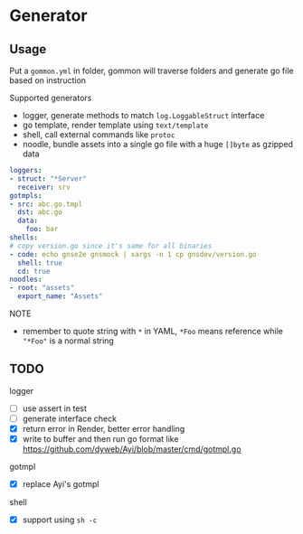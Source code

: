 # Generator

## Usage

Put a `gommon.yml` in folder, gommon will traverse folders and generate go file based on instruction

Supported generators

- logger, generate methods to match `log.LoggableStruct` interface
- go template, render template using `text/template`
- shell, call external commands like `protoc`
- noodle, bundle assets into a single go file with a huge `[]byte` as gzipped data

````yaml
loggers:
- struct: "*Server"
  receiver: srv
gotmpls:
- src: abc.go.tmpl
  dst: abc.go
  data:
    foo: bar
shells:
# copy version.go since it's same for all binaries
- code: echo gnse2e gnsmock | xargs -n 1 cp gnsdev/version.go
  shell: true
  cd: true
noodles:
- root: "assets"
  export_name: "Assets"
````

NOTE

- remember to quote string with `*` in YAML, `*Foo` means reference while `"*Foo"` is a normal string


## TODO

logger

- [ ] use assert in test
- [ ] generate interface check
- [x] return error in Render, better error handling
- [x] write to buffer and then run go format like https://github.com/dyweb/Ayi/blob/master/cmd/gotmpl.go

gotmpl

- [x] replace Ayi's gotmpl

shell

- [x] support using `sh -c`